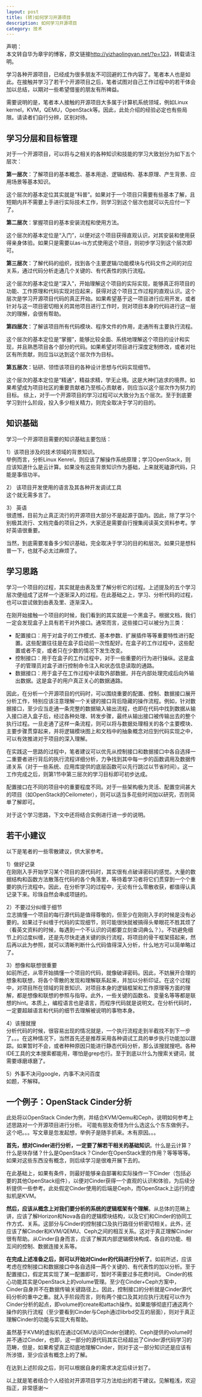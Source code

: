```yaml
---
layout: post
title: (转)如何学习开源项目
description: 如何学习开源项目
category: 技术
---
```


声明：  
本文转自华为章宇的博客，原文链接<http://yizhaolingyan.net/?p=123>，转载请注明。

学习各种开源项目，已经成为很多朋友不可回避的工作内容了。笔者本人也是如此。在接触并学习了若干个开源项目之后，笔者试图对自己工作过程中的若干体会加以总结，以期对一些希望借鉴的朋友有所裨益。

需要说明的是，笔者本人接触的开源项目大多属于计算机系统领域，例如Linux kernel，KVM，QEMU，OpenStack等。因此，此处介绍的经验必定也有些局限。请读者们自行分辨，区别对待。

## 学习分层和目标管理
对于一个开源项目，可以将与之相关的各种知识和技能的学习大致划分为如下五个层次：

**第一层次**：了解项目的基本概念、基本用途、逻辑结构、基本原理、产生背景、应用场景等基本知识。

这个层次的基本定位其实就是“科普”。如果对于一个项目只需要有些基本了解，且短期内并不需要上手进行实际技术工作，则学习到这个层次也就可以先应付一下了。

**第二层次**：掌握项目的基本安装流程和使用方法。

这个层次的基本定位是“入门”，以便对这个项目获得直观认识，对其安装和使用获得亲身体验。如果只是需要以as-is方式使用这个项目，则初步学习到这个层次即可。

**第三层次**：了解代码的组织，找到各个主要逻辑/功能模块与代码文件之间的对应关系，通过代码分析走通几个关键的、有代表性的执行流程。

这个层次的基本定位是“深入”，开始理解这个项目的实际实现，能够真正将项目的功能、工作原理和代码实现对应起来，获得对这个项目工作过程的直观认识。这个层次是学习开源项目代码的真正开始。如果希望基于这一项目进行应用开发，或者针对与这一项目密切相关的其他项目进行工作时，则对项目本身的代码进行这一层次的理解，会很有帮助。

**第四层次**：了解该项目所有代码模块、程序文件的作用，走通所有主要执行流程。

这个层次的基本定位是“掌握”，能够比较全面、系统地理解这个项目的设计和实现，并且熟悉项目各个部分的代码。如果希望对项目进行深度定制修改，或者对社区有所贡献，则应当以达到这个层次作为目标。

**第五层次**：钻研、领悟该项目的各种设计思想与代码实现细节。

这个层次的基本定位是“精通”，精益求精，学无止境。这是大神们追求的境界。如果希望成为项目社区的重要贡献者乃至核心贡献者，则应当以这个层次作为努力的目标。
综上，对于一个开源项目的学习过程可以大致分为五个层次。至于到底要学习到什么阶段，投入多少相关精力，则完全取决于学习的目的。

## 知识基础
学习一个开源项目需要的知识基础主要包括：

1）该项目涉及的技术领域的背景知识。  
举例而言，分析Linux Kenrel，则应该了解操作系统原理；学习OpenStack，则应该知道什么是云计算。如果没有这些背景知识作为基础，上来就死磕源代码，只能是事倍功半。

2）	该项目开发使用的语言及其各种开发调试工具  
这个就无需多言了。

3）	英语  
很遗憾，目前为止真正流行的开源项目大部分不是起源于国内。因此，除了学习个别极其流行、文档完备的项目之外，大家还是需要自行搜集阅读英文资料参考。学好英语很重要。

当然，到底需要准备多少知识基础，完全取决于学习的目的和层次。如果只是想科普一下，也就不必太过麻烦了。

## 学习思路
学习一个项目的过程，其实就是由表及里了解分析它的过程。上述提及的五个学习层次便组成了这样一个逐渐深入的过程。在此基础之上，学习、分析代码的过程，也可以尝试做到由表及里、逐渐深入。

在刚开始接触一个项目的时候，我们看到的其实就是一个黑盒子。根据文档，我们一定会发现盒子上具有若干对外接口。通常而言，这些接口可以被分为三类：

-	配置接口：用于对盒子的工作模式、基本参数、扩展插件等等重要特性进行配置。这些配置往往是在盒子启动前一次性配好。在盒子的工作过程中，这些配置或者不变，或者只在少数的情况下发生改变。
-	控制接口：用于在盒子的工作过程中，对于一些重要的行为进行操纵。这是盒子的管理员对盒子进行控制命令注入和状态信息读取的通路。
-	数据接口：用于盒子在工作过程中读取外部数据，并在内部处理完成后向外输出数据。这是盒子的用户真正关心的数据通路。

因此，在分析一个开源项目的代码时，可以围绕重要的配置、控制、数据接口展开分析工作，特别应该注意理解一个关键的接口背后隐藏的操作流程。例如，针对数据接口，至少应当走通一条完整的数据输入输出流程，也即在代码中找到数据从输入接口进入盒子后，经过各种处理、转发步骤，最终从输出接口被传输出去的整个执行过程。一旦走通了这样一条流程，则可以将与数据处理相关的各个主要模块、主要步骤贯穿起来，并将逻辑模块图上和文档中的抽象概念对应到代码实现之中，可以有效推进对于项目的深入理解。

在实践这一思路的过程中，笔者建议可以优先从控制接口和数据接口中各自选择一二重要者进行背后的执行流程详细分析，力争找到其中每一步的函数调用及数据传递关系（对于一些系统、应用库提供的底层函数可以先行跳过以节省时间）。这一工作完成之后，则第1节中第三层次的学习目标即可初步达成。

配置接口在不同的项目中的重要程度不同。对于一些架构极为灵活、配置空间甚大的项目（如OpenStack的Ceilometer），则可以适当多花些时间加以研究，否则简单了解即可。

对于这个学习思路，下文中还将结合实例进行进一步的说明。

## 若干小建议
以下是笔者的一些零散建议，供大家参考。

1）做好记录  
在刚刚入手开始学习某个项目的源代码时，其实很有点破译密码的感觉。大量的数据结构和函数方法散落在代码的各个角落里，等待着学习者将它们贯穿到一个个重要的执行流程中。因此，在分析学习的过程中，无论有什么零散收获，都值得认真记录下来。珍珠自然会串成项链的。

2）不要过分纠缠于细节  
立志搞懂一个项目的每行源代码是值得尊敬的，但至少在刚刚入手的时候是没有必要的。如果过于纠缠于代码的实现细节，则可能很快就被搞得头晕眼花不胜其烦了（看英文资料的时候，每遇到一个不认识的词都要立刻查词典么？）。不妨避免细节上的过度纠缠，还是先尽快走通关键的执行流程，将项目的骨干框架搭起来，然后再以此为参照，就可以清晰判断什么代码值得深入分析，什么地方可以简单略过了。

3）想像和联想很重要  
如前所述，从零开始搞懂一个项目的代码，就像破译密码。因此，不妨展开合理的想象和联想，将各个零散的发现和理解联系起来，并加以分析印证。在这个过程中，对项目所在领域的背景知识、对项目本身的逻辑框架和工作原理等方面的理解，都是想像和联想的参照与指导。此外，一些关键的函数名、变量名等等都是联想的hint。本质上，编程语言也是语言，而程序代码就是说明文。在分析代码时，一定要超越语言和代码的细节去理解被说明的事物本身。

4）该搜就搜  
分析代码的时候，很容易出现的情况就是，一个执行流程走到半截找不到下一步了。。。在这种情况下，当然首先还是推荐采用各种调试工具的单步执行功能加以跟踪。如果暂时不会，或者种种原因只能进行静态代码分析，那么该搜就搜吧。各种IDE工具的文本搜索都能用，哪怕是grep也行。至于到底以什么为搜索关键词，就需要琢磨琢磨了。

5）外事不决问google，内事不决问百度  
如题，不解释。

## 一个例子：OpenStack Cinder分析
此处将以OpenStack Cinder为例，并结合KVM/Qemu和Ceph，说明如何参考上述思路对一个开源项目进行分析。
可能有朋友奇怪为什么选这么个东东做例子。这个吧。。。写文章是忽发起想，举例子是随手抓来。木有原因。。。

**首先，想对Cinder进行分析，一定要了解若干相关的基础知识**。什么是云计算？什么是块存储？什么是OpenStack？Cinder在OpenStack里的作用？等等等等。如果对这些东西没有概念，则后续学习是很难开展下去的。

在此基础上，如果有条件，则最好能够亲自部署和实际操作一下Cinder（包括必要的其他OpenStack组件），以便对Cinder获得一个直观的认识和体验，为后续分析提供一些参考。此处假定Cinder使用的后端是Ceph，而OpenStack上运行的虚拟机是KVM。

**然后，应该从概念上对我们要分析的系统的逻辑框架有个理解**。从总体的范畴上讲，应该了解Horizon和Nova各自的逻辑模块结构，以及它们和Cinder的协同工作方式、关系。这部分与Cinder的控制接口及执行路径分析密切相关。此外，还应该了解Cinder和KVM/QEMU、Ceph之间的相互关系。这对于真正理解Cinder很有帮助。从Cinder自身而言，应该了解其内部逻辑模块构成、各自的功能、相互间的控制、数据连接关系等。

**在完成上述准备之后，则可以开始对Cinder的代码进行分析了**。如前所述，应该考虑在控制接口和数据接口中各自选择一两个关键的、有代表性的加以分析。至于配置接口，假定其实现了某一配置即可，暂时不需要过多花费时间。
Cinder的核心功能其实是OpenStack上的volume管理。至少在Cinder+Ceph方案中，Cinder自身并不在数据传输关键路径上。因此，控制接口的分析就是Cinder源代码分析的重中之重。就入手阶段而言，则有两个接口及其对应执行流程可以作为Cinder分析的起点，即volume的create和attach操作。如果能够彻底打通这两个操作的执行流程（至少要看到Cinder与Ceph通过librbd交互的层面），则对于真正理解Cinder的功能与实现大有帮助。

虽然基于KVM的虚拟机在通过QEMU访问Cinder创建的、Ceph提供的volume时并不通过Cinder，也即，这一部分的源代码其实已经超出了Cinder源代码学习的范畴，但是，如果希望真正彻底地理解Cinder，则对于这一部分知识还是应该有所涉猎，至少应该有概念上的了解。

在达到上述阶段之后，则可以根据自身的需求决定后续计划了。

以上就是笔者结合个人经验对开源项目学习方法给出的若干建议。见解粗浅，欢迎指正，非常感谢～